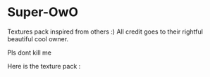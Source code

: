 # Super-OwO
Textures pack inspired from others :)
All credit goes to their rightful beautiful cool owner.

Pls dont kill me

Here is the texture pack : 

